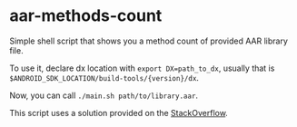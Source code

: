 # aar-methods-count
Simple shell script that shows you a method count of provided AAR library file.

To use it, declare dx location with `export DX=path_to_dx`, usually that is `$ANDROID_SDK_LOCATION/build-tools/{version}/dx`.

Now, you can call `./main.sh path/to/library.aar`.

This script uses a solution provided on the [StackOverflow](https://stackoverflow.com/a/14026180/4069913).
